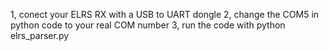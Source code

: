 1, conect your ELRS RX with a USB to UART dongle
2, change the COM5 in python code to your real COM number
3, run the code with python elrs_parser.py

